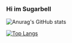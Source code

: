 ### Hi im Sugarbell

![Anurag's GitHub stats](https://github-readme-stats.vercel.app/api?username=TaprisSugarbell&show_icons=true&theme=merko)

[![Top Langs](https://github-readme-stats.vercel.app/api/top-langs/?username=TaprisSugarbell)](https://github.com/anuraghazra/github-readme-stats)

